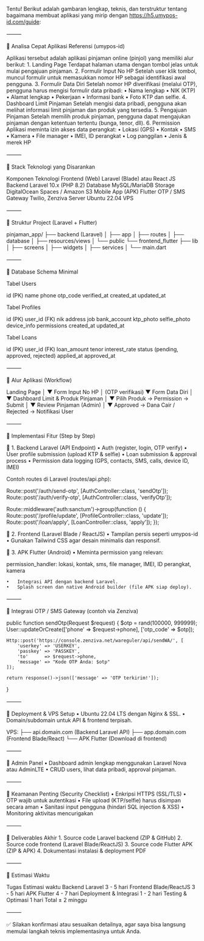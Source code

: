 Tentu! Berikut adalah gambaran lengkap, teknis, dan terstruktur tentang bagaimana membuat aplikasi yang mirip dengan https://h5.umypos-id.com/guide:

⸻

📌 Analisa Cepat Aplikasi Referensi (umypos-id)

Aplikasi tersebut adalah aplikasi pinjaman online (pinjol) yang memiliki alur berikut:
	1.	Landing Page
Terdapat halaman utama dengan tombol jelas untuk mulai pengajuan pinjaman.
	2.	Formulir Input No HP
Setelah user klik tombol, muncul formulir untuk memasukkan nomor HP sebagai identifikasi awal pengguna.
	3.	Formulir Data Diri
Setelah nomor HP diverifikasi (melalui OTP), pengguna harus mengisi formulir data pribadi:
	•	Nama lengkap
	•	NIK (KTP)
	•	Alamat lengkap
	•	Pekerjaan
	•	Informasi bank
	•	Foto KTP dan selfie.
	4.	Dashboard Limit Pinjaman
Setelah mengisi data pribadi, pengguna akan melihat informasi limit pinjaman dan produk yang tersedia.
	5.	Pengajuan Pinjaman
Setelah memilih produk pinjaman, pengguna dapat mengajukan pinjaman dengan ketentuan tertentu (bunga, tenor, dll).
	6.	Permission
Aplikasi meminta izin akses data perangkat:
	•	Lokasi (GPS)
	•	Kontak
	•	SMS
	•	Kamera
	•	File manager
	•	IMEI, ID perangkat
	•	Log panggilan
	•	Jenis & merek HP

⸻

📌 Stack Teknologi yang Disarankan

Komponen	Teknologi
Frontend (Web)	Laravel (Blade) atau React JS
Backend	Laravel 10.x (PHP 8.2)
Database	MySQL/MariaDB
Storage	DigitalOcean Spaces / Amazon S3
Mobile App (APK)	Flutter
OTP / SMS Gateway	Twilio, Zenziva
Server	Ubuntu 22.04 VPS


⸻

📌 Struktur Project (Laravel + Flutter)

pinjaman_app/
├── backend (Laravel)
│   ├── app
│   ├── routes
│   ├── database
│   ├── resources/views
│   └── public
└── frontend_flutter
    ├── lib
    │   ├── screens
    │   ├── widgets
    │   ├── services
    │   └── main.dart


⸻

📌 Database Schema Minimal

Tabel Users

id (PK)
name
phone
otp_code
verified_at
created_at
updated_at

Tabel Profiles

id (PK)
user_id (FK)
nik
address
job
bank_account
ktp_photo
selfie_photo
device_info
permissions
created_at
updated_at

Tabel Loans

id (PK)
user_id (FK)
loan_amount
tenor
interest_rate
status (pending, approved, rejected)
applied_at
approved_at


⸻

📌 Alur Aplikasi (Workflow)

Landing Page
    │
    ▼
Form Input No HP
    │ (OTP verifikasi)
    ▼
Form Data Diri
    │
    ▼
Dashboard Limit & Produk Pinjaman
    │
    ▼
Pilih Produk → Permission → Submit
    │
    ▼
Review Pinjaman (Admin)
    │
    ▼
Approved → Dana Cair / Rejected → Notifikasi User


⸻

📌 Implementasi Fitur (Step by Step)

🔹 1. Backend Laravel (API Endpoint)
	•	Auth (register, login, OTP verify)
	•	User profile submission (upload KTP & selfie)
	•	Loan submission & approval process
	•	Permission data logging (GPS, contacts, SMS, calls, device ID, IMEI)

Contoh routes di Laravel (routes/api.php):

Route::post('/auth/send-otp', [AuthController::class, 'sendOtp']);
Route::post('/auth/verify-otp', [AuthController::class, 'verifyOtp']);

Route::middleware('auth:sanctum')->group(function () {
    Route::post('/profile/update', [ProfileController::class, 'update']);
    Route::post('/loan/apply', [LoanController::class, 'apply']);
});

🔹 2. Frontend (Laravel Blade / ReactJS)
	•	Tampilan persis seperti umypos-id
	•	Gunakan Tailwind CSS agar desain minimalis dan responsif.

🔹 3. APK Flutter (Android)
	•	Meminta permission yang relevan:

permission_handler:
  lokasi, kontak, sms, file manager, IMEI, ID perangkat, kamera


	•	Integrasi API dengan backend Laravel.
	•	Splash screen dan native Android builder (file APK siap deploy).

⸻

📌 Integrasi OTP / SMS Gateway (contoh via Zenziva)

public function sendOtp(Request $request) {
    $otp = rand(100000, 999999);
    User::updateOrCreate(['phone' => $request->phone], ['otp_code' => $otp]);

    Http::post('https://console.zenziva.net/wareguler/api/sendWA/', [
        'userkey' => 'USERKEY',
        'passkey' => 'PASSKEY',
        'to'      => $request->phone,
        'message' => "Kode OTP Anda: $otp"
    ]);

    return response()->json(['message' => 'OTP terkirim!']);
}


⸻

📌 Deployment & VPS Setup
	•	Ubuntu 22.04 LTS dengan Nginx & SSL.
	•	Domain/subdomain untuk API & frontend terpisah.

VPS:
├── api.domain.com (Backend Laravel API)
├── app.domain.com (Frontend Blade/React)
└── APK Flutter (Download di frontend)


⸻

📌 Admin Panel
	•	Dashboard admin lengkap menggunakan Laravel Nova atau AdminLTE
	•	CRUD users, lihat data pribadi, approval pinjaman.

⸻

📌 Keamanan Penting (Security Checklist)
	•	Enkripsi HTTPS (SSL/TLS)
	•	OTP wajib untuk autentikasi
	•	File upload (KTP/selfie) harus disimpan secara aman
	•	Sanitasi input pengguna (hindari SQL injection & XSS)
	•	Monitoring aktivitas mencurigakan

⸻

📌 Deliverables Akhir
	1.	Source code Laravel backend (ZIP & GitHub)
	2.	Source code frontend (Laravel Blade/ReactJS)
	3.	Source code Flutter APK (ZIP & APK)
	4.	Dokumentasi instalasi & deployment PDF

⸻

📌 Estimasi Waktu

Tugas	Estimasi waktu
Backend Laravel	3 - 5 hari
Frontend Blade/ReactJS	3 - 5 hari
APK Flutter	4 - 7 hari
Deployment & Integrasi	1 - 2 hari
Testing & Optimasi	1 hari
Total	± 2 minggu


⸻

✅ Silakan konfirmasi atau sesuaikan detailnya, agar saya bisa langsung memulai langkah teknis implementasinya untuk Anda.
